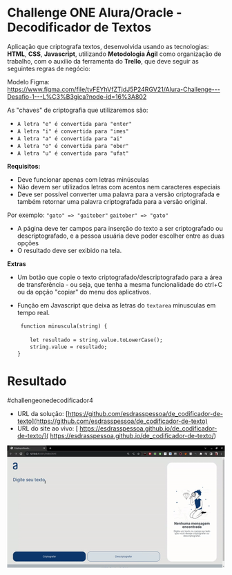 # Challenge ONE Alura/Oracle - Decodificador de Textos

Aplicação que criptografa textos, desenvolvida usando as tecnologias: **HTML**, **CSS**, **Javascript**, utilizando **Metodologia Ágil** como organização de trabalho, com o auxilio da ferramenta do **Trello**, que deve seguir as seguintes regras de negócio:

Modelo Figma: https://www.figma.com/file/tvFEYhVfZTjdJ5P24RGV21/Alura-Challenge---Desafio-1---L%C3%B3gica?node-id=16%3A802

As "chaves" de criptografia que utilizaremos são:

- `A letra "e" é convertida para "enter"`
- `A letra "i" é convertida para "imes"`
- `A letra "a" é convertida para "ai"`
- `A letra "o" é convertida para "ober"`
- `A letra "u" é convertida para "ufat"`

**Requisitos:**
- Deve funcionar apenas com letras minúsculas
- Não devem ser utilizados letras com acentos nem caracteres especiais
- Deve ser possível converter uma palavra para a versão criptografada e também retornar uma palavra criptografada para a versão original.

Por exemplo:
`"gato" => "gaitober"`
`gaitober" => "gato"`

- A página deve ter campos para inserção do texto a ser criptografado ou descriptografado, e a pessoa usuária deve poder escolher entre as duas opções
- O resultado deve ser exibido na tela.

**Extras**

- Um botão que copie o texto criptografado/descriptografado para a área de transferência - ou seja, que tenha a mesma funcionalidade do ctrl+C ou da opção "copiar" do menu dos aplicativos.

- Função em Javascript que deixa as letras do `textarea` minusculas em tempo real.
    
    ```
     function minuscula(string) {

        let resultado = string.value.toLowerCase();
        string.value = resultado;
    }
    ```

# Resultado 

#challengeonedecodificador4

- URL da solução: [https://github.com/esdrasspessoa/de_codificador-de-texto](https://github.com/esdrasspessoa/de_codificador-de-texto)
- URL do site ao vivo: [ https://esdrasspessoa.github.io/de_codificador-de-texto/]( https://esdrasspessoa.github.io/de_codificador-de-texto/)

![](./img/modelo-apresentacao.gif)


